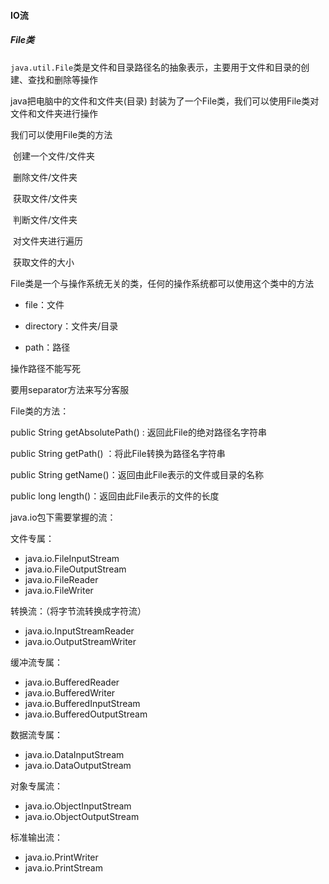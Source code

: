 #### IO流

##### File类

`java.util.File`类是文件和目录路径名的抽象表示，主要用于文件和目录的创建、查找和删除等操作

java把电脑中的文件和文件夹(目录) 封装为了一个File类，我们可以使用File类对文件和文件夹进行操作

我们可以使用File类的方法

​	创建一个文件/文件夹

​	删除文件/文件夹

​	获取文件/文件夹

​	判断文件/文件夹

​	对文件夹进行遍历

​	获取文件的大小

File类是一个与操作系统无关的类，任何的操作系统都可以使用这个类中的方法

- file：文件

- directory：文件夹/目录

- path：路径

操作路径不能写死

要用separator方法来写分客服



File类的方法：

public String getAbsolutePath() : 返回此File的绝对路径名字符串

public String getPath() ：将此File转换为路径名字符串

public String getName()：返回由此File表示的文件或目录的名称

public long length()：返回由此File表示的文件的长度



java.io包下需要掌握的流：

文件专属：

- java.io.FileInputStream
- java.io.FileOutputStream
- java.io.FileReader
- java.io.FileWriter

转换流：（将字节流转换成字符流）

- java.io.InputStreamReader
- java.io.OutputStreamWriter

缓冲流专属：

- java.io.BufferedReader
- java.io.BufferedWriter
- java.io.BufferedInputStream
- java.io.BufferedOutputStream

数据流专属：

- java.io.DataInputStream
- java.io.DataOutputStream

对象专属流：

- java.io.ObjectInputStream
- java.io.ObjectOutputStream

标准输出流：

- java.io.PrintWriter
- java.io.PrintStream